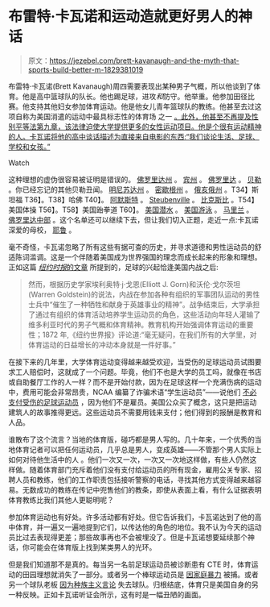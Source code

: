 # 布雷特·卡瓦诺和运动造就更好男人的神话

> 原文：<https://jezebel.com/brett-kavanaugh-and-the-myth-that-sports-build-better-m-1829381019>

布雷特·卡瓦诺(Brett Kavanaugh)周四需要表现出某种男子气概，所以他谈到了体育。他是高中篮球队的队长。他也踢足球，进攻*和*防守。他举重。他参加田径比赛。他支持其他妇女参加体育运动。他是他女儿青年篮球队的教练。他甚至去过这项自称为美国消遣的运动中最具标志性的体育场 之一 [。此外，他甚至不再提及性别平等法第九章，该法律迫使大学提供更多的女性运动项目。他是个很有运动精神的人。卡瓦诺将他的高中谈话描述为直接来自电影的东西:“我们谈论生活、足球、学校和女孩。”](https://en.wikipedia.org/wiki/Fenway_Park)

Watch

这种理想的虚伪很容易被证明是错误的。 [佛罗里达州](https://www.nytimes.com/interactive/2014/04/16/sports/errors-in-inquiry-on-rape-allegations-against-fsu-jameis-winston.html) 。 [宾州](https://deadspin.com/jerry-sandusky-joe-paterno-and-why-good-people-fail-5857014) 。 [佛罗里达](https://www.gainesville.com/news/20170421/gpd-closes-unsolved-shooting-case-involving-hernandez) 。 [贝勒](https://deadspin.com/baylor-is-still-full-of-shit-1791949218) 。你已经忘记的其他贝勒丑闻。 [明尼苏达州](https://deadspin.com/how-two-investigations-into-minnesotas-sexual-assault-s-1790211835) 。 [密歇根州](https://deadspin.com/michigan-states-issues-with-reporting-sexual-assault-go-1822463064) 。 [俄亥俄州](https://deadspin.com/ex-ohio-state-wrestlers-entire-program-was-toxic-while-1827406717) 。T34】斯坦福 T36】。T38】哈佛 T40】。 [阿默斯特](https://theindicator.wordpress.amherst.edu/special-reports/mens-cross-country-maintained-misogynistic-racist-email-chain) 。 [Steubenville](https://jezebel.com/a-town-destroyed-for-what-two-people-did-dispatch-fr-1298509440) 。 [比克斯比](https://www.tulsaworld.com/news/bixbyinvestigation/update-four-former-football-players-charged-in-bixby-high-school/article_87cf73ee-b66a-55ef-b3a9-65a82d65f22f.html) 。T54】美国体操 T56】。T58】美国跆拳道 T60】。 [美国潜水](https://deadspin.com/lawsuit-says-usa-diving-ignored-sexual-abuse-of-divers-1827636662) 。 [美国游泳](https://deadspin.com/report-usa-swimming-ignored-or-covered-up-hundreds-of-1823105656) 。 [马里兰](https://deadspin.com/players-attorney-in-sexual-misconduct-case-shreds-maryl-1828601878) 。 [佛罗里达中部](https://www.orlandosentinel.com/sports/college/os-ereck-plancher-devaughn-darling-mike-bianchi-20160430-column.html) 。这个名单还可以继续下去，但让我们切入正题，走近一点:卡瓦诺深爱的母校， [耶鲁](https://jezebel.com/yale-mens-basketball-team-releases-statement-apologizin-1763897141) 。

毫不奇怪，卡瓦诺忽略了所有这些有据可查的历史，并寻求道德和男性运动员的舒适陈词滥调。这是一个伴随着美国成为世界强国的理念而成长起来的形象和理想。正如这篇 [*纽约时报*的文章](https://opinionator.blogs.nytimes.com/2015/01/01/how-the-civil-war-created-college-football/?smid=tw-share&_r=0&mtrref=undefined&assetType=opinion) 所提到的，足球的兴起恰逢美国内战之后:

> 然而，根据历史学家埃利奥特·j·戈恩(Elliott J. Gorn)和沃伦·戈尔茨坦(Warren Goldstein)的说法，内战在参加各种有组织的军事团队运动的男性士兵中“催生了一种牺牲和献身于英雄事业的精神”。战争结束后，大学承担了通过有组织的体育活动培养学生运动员的角色，这些活动向年轻人灌输了维多利亚时代的男子气概和体育精神。教育机构开始强调体育运动的重要性；1872 年,《纽约世界报》评论道:“毫无疑问，在我们所有的大学里，对体育运动的日益增长的冲动本身就是一件好事。”

在接下来的几年里，大学体育运动变得越来越受欢迎，当受伤的足球运动员试图要求工人赔偿时，这就成了一个问题。毕竟，他们不也是大学的员工吗，就像在书店或自助餐厅工作的人一样？而不是开始付款，因为在足球这样一个充满伤病的运动中，费用可能会非常昂贵，NCAA 编纂了诈骗术语“学生运动员”——说他们 [不必支付受伤的足球运动员](https://deadspin.com/how-the-myth-of-the-ncaa-student-athlete-was-born-1524282374) ，因为他们不是雇员。美国公众买了概念，这只是把运动建筑人的故事推得更远。这些运动员不需要用钱来支付；他们得到的报酬是教育和人品。

谁散布了这个流言？当地的体育版，碰巧都是男人写的。几十年来，一个优秀的当地体育记者可以把任何运动员，几乎总是男人，变成英雄——不管那个男人实际上如何对待他生活中的人 。他们一次又一次，一次又一次地这样做，有些人仍然这样做。随着体育部门充斥着他们没有支付给运动员的所有现金，雇用公关专家、招聘人员和教练，他们的工作职责包括接听警察的电话，寻找其他方式变得越来越容易。无数成功的教练在传记中兜售他们的教条，即使从表面上看，有什么证据表明体育教练比我们其他人更聪明呢？

参加体育运动也有好处。许多活动都有好处。但它告诉我们，卡瓦诺达到了他的高中体育，并一遍又一遍地提到它们，以传达他的角色的地位。我不认为今天的运动员比过去表现得更差；那些故事再也不会被埋没了。但是卡瓦诺想要延续那个神话，你可能会在体育版上找到某类男人的光环。

但是我们知道那不是真的。每当另一名前足球运动员被诊断患有 CTE 时，体育运动的田园理想就消失了一部分。或者另一个棒球运动员是 [因家庭暴力](https://www.sportsnet.ca/baseball/mlb/roberto-osuna-agrees-peace-bond-assault-charge-withdrawn/) 被捕。或者另一个球队老板 [因为种族主义言论](https://deadspin.com/exclusive-the-extended-donald-sterling-tape-1568291249) 失去球队。归根结底，体育只是美国自身的另一种反映。正如卡瓦诺听证会所示，这有时是一幅丑陋的画面。